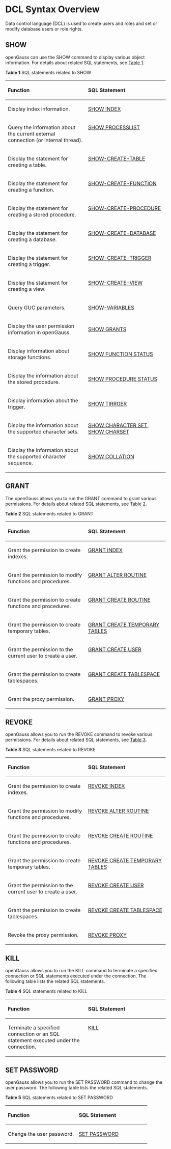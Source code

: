 # DCL Syntax Overview<a name="EN-US_TOPIC_0289900059"></a>

Data control language (DCL) is used to create users and roles and set or modify database users or role rights.

## SHOW<a name="zh-cn_topic_0283136632_section153781731062"></a>

openGauss can use the SHOW command to display various object information. For details about related SQL statements, see [Table 1](#en-us_topic_0283136632_en-us_topic_0237122051_en-us_topic_0059777960_tf1770f1724d84240998305bfca259f11).

**Table 1** SQL statements related to SHOW
<a name="zh-cn_topic_0283136632_zh-cn_topic_0237122051_zh-cn_topic_0059777960_tf1770f1724d84240998305bfca259f11"></a>
<table><thead align="left"><tr id="en-us_topic_0283136632_en-us_topic_0237122051_en-us_topic_0059777960_r6a26391d47924f35bac29320b4b28f71"><th class="cellrowborder" valign="top" width="50%" id="mcps1.2.3.1.1"><p id="en-us_topic_0283136632_en-us_topic_0237122051_en-us_topic_0059777960_a8fd4608983b14f0bac547cd20509e81e"><a name="en-us_topic_0283136632_en-us_topic_0237122051_en-us_topic_0059777960_a8fd4608983b14f0bac547cd20509e81e"></a><a name="en-us_topic_0283136632_en-us_topic_0237122051_en-us_topic_0059777960_a8fd4608983b14f0bac547cd20509e81e"></a>Function</p>
</th>
<th class="cellrowborder" valign="top" width="50%" id="mcps1.2.3.1.2"><p id="en-us_topic_0283136632_en-us_topic_0237122051_en-us_topic_0059777960_a6d6f857aed5c41f3a8df387b5d0227d8"><a name="en-us_topic_0283136632_en-us_topic_0237122051_en-us_topic_0059777960_a6d6f857aed5c41f3a8df387b5d0227d8"></a><a name="en-us_topic_0283136632_en-us_topic_0237122051_en-us_topic_0059777960_a6d6f857aed5c41f3a8df387b5d0227d8"></a>SQL Statement</p>
</th>
</tr>
</thead>
<tbody><tr id="en-us_topic_0283136632_en-us_topic_0237122051_en-us_topic_0059777960_r1e01fd5954b8406db272bb20e836b348"><td class="cellrowborder" valign="top" width="50%" headers="mcps1.2.3.1.1 "><p id="en-us_topic_0283136632_en-us_topic_0237122051_en-us_topic_0059777960_a3fdb3703e8c540498286e0f04724b78d"><a name="en-us_topic_0283136632_en-us_topic_0237122051_en-us_topic_0059777960_a3fdb3703e8c540498286e0f04724b78d"></a><a name="en-us_topic_0283136632_en-us_topic_0237122051_en-us_topic_0059777960_a3fdb3703e8c540498286e0f04724b78d"></a>Display index information.</p>
</td>
<td class="cellrowborder" valign="top" width="50%" headers="mcps1.2.3.1.2 "><p id="zh-cn_topic_0283136632_zh-cn_topic_0237122051_zh-cn_topic_0059777960_a59d57072ed9040daaf876aa3b5017935"><a name="zh-cn_topic_0283136632_zh-cn_topic_0237122051_zh-cn_topic_0059777960_a59d57072ed9040daaf876aa3b5017935"></a><a name="zh-cn_topic_0283136632_zh-cn_topic_0237122051_zh-cn_topic_0059777960_a59d57072ed9040daaf876aa3b5017935"></a><a href="dolphin-SHOW-INDEX.md">SHOW INDEX</a></p>
</td>
</tr>
<tr id="en-us_topic_0283136632_en-us_topic_0237122051_en-us_topic_0059777960_r1e01fd5954b8406db272bb20e836b348"><td class="cellrowborder" valign="top" width="50%" headers="mcps1.2.3.1.1 "><p id="en-us_topic_0283136632_en-us_topic_0237122051_en-us_topic_0059777960_a3fdb3703e8c540498286e0f04724b78d"><a name="en-us_topic_0283136632_en-us_topic_0237122051_en-us_topic_0059777960_a3fdb3703e8c540498286e0f04724b78d"></a><a name="en-us_topic_0283136632_en-us_topic_0237122051_en-us_topic_0059777960_a3fdb3703e8c540498286e0f04724b78d"></a>Query the information about the current external connection (or internal thread).</p>
</td>
<td class="cellrowborder" valign="top" width="50%" headers="mcps1.2.3.1.2 "><p id="zh-cn_topic_0283136632_zh-cn_topic_0237122051_zh-cn_topic_0059777960_a59d57072ed9040daaf876aa3b5017935"><a name="zh-cn_topic_0283136632_zh-cn_topic_0237122051_zh-cn_topic_0059777960_a59d57072ed9040daaf876aa3b5017935"></a><a name="zh-cn_topic_0283136632_zh-cn_topic_0237122051_zh-cn_topic_0059777960_a59d57072ed9040daaf876aa3b5017935"></a><a href="dolphin-SHOW-PROCESSLIST.md">SHOW PROCESSLIST</a></p>
</td>
</tr>
<tr id="en-us_topic_0283136632_en-us_topic_0237122051_en-us_topic_0059777960_r1e01fd5954b8406db272bb20e836b348"><td class="cellrowborder" valign="top" width="50%" headers="mcps1.2.3.1.1 "><p id="en-us_topic_0283136632_en-us_topic_0237122051_en-us_topic_0059777960_a3fdb3703e8c540498286e0f04724b78d"><a name="en-us_topic_0283136632_en-us_topic_0237122051_en-us_topic_0059777960_a3fdb3703e8c540498286e0f04724b78d"></a><a name="en-us_topic_0283136632_en-us_topic_0237122051_en-us_topic_0059777960_a3fdb3703e8c540498286e0f04724b78d"></a>Display the statement for creating a table.</p>
</td>
<td class="cellrowborder" valign="top" width="50%" headers="mcps1.2.3.1.2 "><p id="zh-cn_topic_0283136632_zh-cn_topic_0237122051_zh-cn_topic_0059777960_a59d57072ed9040daaf876aa3b5017935"><a name="zh-cn_topic_0283136632_zh-cn_topic_0237122051_zh-cn_topic_0059777960_a59d57072ed9040daaf876aa3b5017935"></a><a name="zh-cn_topic_0283136632_zh-cn_topic_0237122051_zh-cn_topic_0059777960_a59d57072ed9040daaf876aa3b5017935"></a><a href="dolphin-SHOW-CREATE-TABLE.md">SHOW-CREATE-TABLE</a></p>
</td>
</tr>
<tr id="en-us_topic_0283136632_en-us_topic_0237122051_en-us_topic_0059777960_r1e01fd5954b8406db272bb20e836b348"><td class="cellrowborder" valign="top" width="50%" headers="mcps1.2.3.1.1 "><p id="en-us_topic_0283136632_en-us_topic_0237122051_en-us_topic_0059777960_a3fdb3703e8c540498286e0f04724b78d"><a name="en-us_topic_0283136632_en-us_topic_0237122051_en-us_topic_0059777960_a3fdb3703e8c540498286e0f04724b78d"></a><a name="en-us_topic_0283136632_en-us_topic_0237122051_en-us_topic_0059777960_a3fdb3703e8c540498286e0f04724b78d"></a>Display the statement for creating a function.</p>
</td>
<td class="cellrowborder" valign="top" width="50%" headers="mcps1.2.3.1.2 "><p id="zh-cn_topic_0283136632_zh-cn_topic_0237122051_zh-cn_topic_0059777960_a59d57072ed9040daaf876aa3b5017935"><a name="zh-cn_topic_0283136632_zh-cn_topic_0237122051_zh-cn_topic_0059777960_a59d57072ed9040daaf876aa3b5017935"></a><a name="zh-cn_topic_0283136632_zh-cn_topic_0237122051_zh-cn_topic_0059777960_a59d57072ed9040daaf876aa3b5017935"></a><a href="dolphin-SHOW-CREATE-FUNCTION.md">SHOW-CREATE-FUNCTION</a></p>
</td>
</tr>
<tr id="en-us_topic_0283136632_en-us_topic_0237122051_en-us_topic_0059777960_r1e01fd5954b8406db272bb20e836b348"><td class="cellrowborder" valign="top" width="50%" headers="mcps1.2.3.1.1 "><p id="en-us_topic_0283136632_en-us_topic_0237122051_en-us_topic_0059777960_a3fdb3703e8c540498286e0f04724b78d"><a name="en-us_topic_0283136632_en-us_topic_0237122051_en-us_topic_0059777960_a3fdb3703e8c540498286e0f04724b78d"></a><a name="en-us_topic_0283136632_en-us_topic_0237122051_en-us_topic_0059777960_a3fdb3703e8c540498286e0f04724b78d"></a>Display the statement for creating a stored procedure.</p>
</td>
<td class="cellrowborder" valign="top" width="50%" headers="mcps1.2.3.1.2 "><p id="zh-cn_topic_0283136632_zh-cn_topic_0237122051_zh-cn_topic_0059777960_a59d57072ed9040daaf876aa3b5017935"><a name="zh-cn_topic_0283136632_zh-cn_topic_0237122051_zh-cn_topic_0059777960_a59d57072ed9040daaf876aa3b5017935"></a><a name="zh-cn_topic_0283136632_zh-cn_topic_0237122051_zh-cn_topic_0059777960_a59d57072ed9040daaf876aa3b5017935"></a><a href="dolphin-SHOW-CREATE-PROCEDURE.md">SHOW-CREATE-PROCEDURE</a></p>
</td>
</tr>
<tr id="en-us_topic_0283136632_en-us_topic_0237122051_en-us_topic_0059777960_r1e01fd5954b8406db272bb20e836b348"><td class="cellrowborder" valign="top" width="50%" headers="mcps1.2.3.1.1 "><p id="en-us_topic_0283136632_en-us_topic_0237122051_en-us_topic_0059777960_a3fdb3703e8c540498286e0f04724b78d"><a name="en-us_topic_0283136632_en-us_topic_0237122051_en-us_topic_0059777960_a3fdb3703e8c540498286e0f04724b78d"></a><a name="en-us_topic_0283136632_en-us_topic_0237122051_en-us_topic_0059777960_a3fdb3703e8c540498286e0f04724b78d"></a>Display the statement for creating a database.</p>
</td>
<td class="cellrowborder" valign="top" width="50%" headers="mcps1.2.3.1.2 "><p id="zh-cn_topic_0283136632_zh-cn_topic_0237122051_zh-cn_topic_0059777960_a59d57072ed9040daaf876aa3b5017935"><a name="zh-cn_topic_0283136632_zh-cn_topic_0237122051_zh-cn_topic_0059777960_a59d57072ed9040daaf876aa3b5017935"></a><a name="zh-cn_topic_0283136632_zh-cn_topic_0237122051_zh-cn_topic_0059777960_a59d57072ed9040daaf876aa3b5017935"></a><a href="dolphin-SHOW-CREATE-DATABASE.md">SHOW-CREATE-DATABASE</a></p>
</td>
</tr>
<tr id="en-us_topic_0283136632_en-us_topic_0237122051_en-us_topic_0059777960_r1e01fd5954b8406db272bb20e836b348"><td class="cellrowborder" valign="top" width="50%" headers="mcps1.2.3.1.1 "><p id="en-us_topic_0283136632_en-us_topic_0237122051_en-us_topic_0059777960_a3fdb3703e8c540498286e0f04724b78d"><a name="en-us_topic_0283136632_en-us_topic_0237122051_en-us_topic_0059777960_a3fdb3703e8c540498286e0f04724b78d"></a><a name="en-us_topic_0283136632_en-us_topic_0237122051_en-us_topic_0059777960_a3fdb3703e8c540498286e0f04724b78d"></a>Display the statement for creating a trigger.</p>
</td>
<td class="cellrowborder" valign="top" width="50%" headers="mcps1.2.3.1.2 "><p id="zh-cn_topic_0283136632_zh-cn_topic_0237122051_zh-cn_topic_0059777960_a59d57072ed9040daaf876aa3b5017935"><a name="zh-cn_topic_0283136632_zh-cn_topic_0237122051_zh-cn_topic_0059777960_a59d57072ed9040daaf876aa3b5017935"></a><a name="zh-cn_topic_0283136632_zh-cn_topic_0237122051_zh-cn_topic_0059777960_a59d57072ed9040daaf876aa3b5017935"></a><a href="dolphin-SHOW-CREATE-TRIGGER.md">SHOW-CREATE-TRIGGER</a></p>
</td>
</tr>
<tr id="en-us_topic_0283136632_en-us_topic_0237122051_en-us_topic_0059777960_r1e01fd5954b8406db272bb20e836b348"><td class="cellrowborder" valign="top" width="50%" headers="mcps1.2.3.1.1 "><p id="en-us_topic_0283136632_en-us_topic_0237122051_en-us_topic_0059777960_a3fdb3703e8c540498286e0f04724b78d"><a name="en-us_topic_0283136632_en-us_topic_0237122051_en-us_topic_0059777960_a3fdb3703e8c540498286e0f04724b78d"></a><a name="en-us_topic_0283136632_en-us_topic_0237122051_en-us_topic_0059777960_a3fdb3703e8c540498286e0f04724b78d"></a>Display the statement for creating a view.</p>
</td>
<td class="cellrowborder" valign="top" width="50%" headers="mcps1.2.3.1.2 "><p id="zh-cn_topic_0283136632_zh-cn_topic_0237122051_zh-cn_topic_0059777960_a59d57072ed9040daaf876aa3b5017935"><a name="zh-cn_topic_0283136632_zh-cn_topic_0237122051_zh-cn_topic_0059777960_a59d57072ed9040daaf876aa3b5017935"></a><a name="zh-cn_topic_0283136632_zh-cn_topic_0237122051_zh-cn_topic_0059777960_a59d57072ed9040daaf876aa3b5017935"></a><a href="dolphin-SHOW-CREATE-VIEW.md">SHOW-CREATE-VIEW</a></p>
</td>
</tr>
<tr id="en-us_topic_0283136632_en-us_topic_0237122051_en-us_topic_0059777960_r1e01fd5954b8406db272bb20e836b348"><td class="cellrowborder" valign="top" width="50%" headers="mcps1.2.3.1.1 "><p id="en-us_topic_0283136632_en-us_topic_0237122051_en-us_topic_0059777960_a3fdb3703e8c540498286e0f04724b78d"><a name="en-us_topic_0283136632_en-us_topic_0237122051_en-us_topic_0059777960_a3fdb3703e8c540498286e0f04724b78d"></a><a name="en-us_topic_0283136632_en-us_topic_0237122051_en-us_topic_0059777960_a3fdb3703e8c540498286e0f04724b78d"></a>Query GUC parameters. </p>
</td>
<td class="cellrowborder" valign="top" width="50%" headers="mcps1.2.3.1.2 "><p id="zh-cn_topic_0283136632_zh-cn_topic_0237122051_zh-cn_topic_0059777960_a59d57072ed9040daaf876aa3b5017935"><a name="zh-cn_topic_0283136632_zh-cn_topic_0237122051_zh-cn_topic_0059777960_a59d57072ed9040daaf876aa3b5017935"></a><a name="zh-cn_topic_0283136632_zh-cn_topic_0237122051_zh-cn_topic_0059777960_a59d57072ed9040daaf876aa3b5017935"></a><a href="dolphin-SHOW-VARIABLES.md">SHOW-VARIABLES</a></p>
</td></tr>
<tr><td><p>Display the user permission information in openGauss.</p></td><td><p><a href="dolphin-show-grants.md">SHOW GRANTS</a></p></td></tr>
<tr><td><p>Display information about storage functions. </p></td><td><p><a href="dolphin-show-function-status.md">SHOW FUNCTION STATUS</a></p></td></tr>
<tr><td><p>Display the information about the stored procedure. </p></td><td><p><a href="dolphin-show-procedure-status.md">SHOW PROCEDURE STATUS</a></p></td></tr>
<tr><td><p>Display information about the trigger. </p></td><td><p><a href="dolphin-show-triggers.md">SHOW TIRRGER</a></p></td>
<tr><td><p>Display the information about the supported character sets.</p></td><td><p><a href="dolphin-show-character-set.md">SHOW CHARACTER SET, SHOW CHARSET</a></p></td>
<tr><td><p>Display the information about the supported character sequence.</p></td><td><p><a href="dolphin-show-collation.md">SHOW COLLATION</a></p></td>
</tr>
</tbody>
</table>

## GRANT<a name="zh-cn_topic_0283136632_section153781731062"></a>

The openGauss allows you to run the GRANT command to grant various permissions. For details about related SQL statements, see [Table 2](#en-us_topic_0283136632_en-us_topic_0237122051_en-us_topic_0059777960_tf1770f1724d84240998305bfca259f12).

**Table 2** SQL statements related to GRANT

<a name="zh-cn_topic_0283136632_zh-cn_topic_0237122051_zh-cn_topic_0059777960_tf1770f1724d84240998305bfca259f12"></a>
<table><thead align="left"><tr id="en-us_topic_0283136632_en-us_topic_0237122051_en-us_topic_0059777960_r6a26391d47924f35bac29320b4b28f71"><th class="cellrowborder" valign="top" width="50%" id="mcps1.2.3.1.1"><p id="en-us_topic_0283136632_en-us_topic_0237122051_en-us_topic_0059777960_a8fd4608983b14f0bac547cd20509e81e"><a name="en-us_topic_0283136632_en-us_topic_0237122051_en-us_topic_0059777960_a8fd4608983b14f0bac547cd20509e81e"></a><a name="en-us_topic_0283136632_en-us_topic_0237122051_en-us_topic_0059777960_a8fd4608983b14f0bac547cd20509e81e"></a>Function</p>
</th>
<th class="cellrowborder" valign="top" width="50%" id="mcps1.2.3.1.2"><p id="en-us_topic_0283136632_en-us_topic_0237122051_en-us_topic_0059777960_a6d6f857aed5c41f3a8df387b5d0227d8"><a name="en-us_topic_0283136632_en-us_topic_0237122051_en-us_topic_0059777960_a6d6f857aed5c41f3a8df387b5d0227d8"></a><a name="en-us_topic_0283136632_en-us_topic_0237122051_en-us_topic_0059777960_a6d6f857aed5c41f3a8df387b5d0227d8"></a>SQL Statement</p>
</th>
</tr>
</thead>
<tbody><tr id="en-us_topic_0283136632_en-us_topic_0237122051_en-us_topic_0059777960_r1e01fd5954b8406db272bb20e836b348"><td class="cellrowborder" valign="top" width="50%" headers="mcps1.2.3.1.1 "><p id="en-us_topic_0283136632_en-us_topic_0237122051_en-us_topic_0059777960_a3fdb3703e8c540498286e0f04724b78d"><a name="en-us_topic_0283136632_en-us_topic_0237122051_en-us_topic_0059777960_a3fdb3703e8c540498286e0f04724b78d"></a><a name="en-us_topic_0283136632_en-us_topic_0237122051_en-us_topic_0059777960_a3fdb3703e8c540498286e0f04724b78d"></a>Grant the permission to create indexes.</p>
</td>
<td class="cellrowborder" valign="top" width="50%" headers="mcps1.2.3.1.2 "><p id="zh-cn_topic_0283136632_zh-cn_topic_0237122051_zh-cn_topic_0059777960_a59d57072ed9040daaf876aa3b5017935"><a name="zh-cn_topic_0283136632_zh-cn_topic_0237122051_zh-cn_topic_0059777960_a59d57072ed9040daaf876aa3b5017935"></a><a name="zh-cn_topic_0283136632_zh-cn_topic_0237122051_zh-cn_topic_0059777960_a59d57072ed9040daaf876aa3b5017935"></a><a href="dolphin-GRANT.md">GRANT INDEX</a></p>
</td>
</tr>
<tr id="en-us_topic_0283136632_en-us_topic_0237122051_en-us_topic_0059777960_r1e01fd5954b8406db272bb20e836b348"><td class="cellrowborder" valign="top" width="50%" headers="mcps1.2.3.1.1 "><p id="en-us_topic_0283136632_en-us_topic_0237122051_en-us_topic_0059777960_a3fdb3703e8c540498286e0f04724b78d"><a name="en-us_topic_0283136632_en-us_topic_0237122051_en-us_topic_0059777960_a3fdb3703e8c540498286e0f04724b78d"></a><a name="en-us_topic_0283136632_en-us_topic_0237122051_en-us_topic_0059777960_a3fdb3703e8c540498286e0f04724b78d"></a>Grant the permission to modify functions and procedures.</p>
</td>
<td class="cellrowborder" valign="top" width="50%" headers="mcps1.2.3.1.2 "><p id="zh-cn_topic_0283136632_zh-cn_topic_0237122051_zh-cn_topic_0059777960_a59d57072ed9040daaf876aa3b5017935"><a name="zh-cn_topic_0283136632_zh-cn_topic_0237122051_zh-cn_topic_0059777960_a59d57072ed9040daaf876aa3b5017935"></a><a name="zh-cn_topic_0283136632_zh-cn_topic_0237122051_zh-cn_topic_0059777960_a59d57072ed9040daaf876aa3b5017935"></a><a href="dolphin-GRANT.md">GRANT ALTER ROUTINE</a></p>
</td>
</tr>
<tr id="en-us_topic_0283136632_en-us_topic_0237122051_en-us_topic_0059777960_r1e01fd5954b8406db272bb20e836b348"><td class="cellrowborder" valign="top" width="50%" headers="mcps1.2.3.1.1 "><p id="en-us_topic_0283136632_en-us_topic_0237122051_en-us_topic_0059777960_a3fdb3703e8c540498286e0f04724b78d"><a name="en-us_topic_0283136632_en-us_topic_0237122051_en-us_topic_0059777960_a3fdb3703e8c540498286e0f04724b78d"></a><a name="en-us_topic_0283136632_en-us_topic_0237122051_en-us_topic_0059777960_a3fdb3703e8c540498286e0f04724b78d"></a>Grant the permission to create functions and procedures.</p>
</td>
<td class="cellrowborder" valign="top" width="50%" headers="mcps1.2.3.1.2 "><p id="zh-cn_topic_0283136632_zh-cn_topic_0237122051_zh-cn_topic_0059777960_a59d57072ed9040daaf876aa3b5017935"><a name="zh-cn_topic_0283136632_zh-cn_topic_0237122051_zh-cn_topic_0059777960_a59d57072ed9040daaf876aa3b5017935"></a><a name="zh-cn_topic_0283136632_zh-cn_topic_0237122051_zh-cn_topic_0059777960_a59d57072ed9040daaf876aa3b5017935"></a><a href="dolphin-GRANT.md">GRANT CREATE ROUTINE</a></p>
</td>
</tr>
<tr id="en-us_topic_0283136632_en-us_topic_0237122051_en-us_topic_0059777960_r1e01fd5954b8406db272bb20e836b348"><td class="cellrowborder" valign="top" width="50%" headers="mcps1.2.3.1.1 "><p id="en-us_topic_0283136632_en-us_topic_0237122051_en-us_topic_0059777960_a3fdb3703e8c540498286e0f04724b78d"><a name="en-us_topic_0283136632_en-us_topic_0237122051_en-us_topic_0059777960_a3fdb3703e8c540498286e0f04724b78d"></a><a name="en-us_topic_0283136632_en-us_topic_0237122051_en-us_topic_0059777960_a3fdb3703e8c540498286e0f04724b78d"></a>Grant the permission to create temporary tables.</p>
</td>
<td class="cellrowborder" valign="top" width="50%" headers="mcps1.2.3.1.2 "><p id="zh-cn_topic_0283136632_zh-cn_topic_0237122051_zh-cn_topic_0059777960_a59d57072ed9040daaf876aa3b5017935"><a name="zh-cn_topic_0283136632_zh-cn_topic_0237122051_zh-cn_topic_0059777960_a59d57072ed9040daaf876aa3b5017935"></a><a name="zh-cn_topic_0283136632_zh-cn_topic_0237122051_zh-cn_topic_0059777960_a59d57072ed9040daaf876aa3b5017935"></a><a href="dolphin-GRANT.md">GRANT CREATE TEMPORARY TABLES</a></p>
</td>
</tr>
<tr id="en-us_topic_0283136632_en-us_topic_0237122051_en-us_topic_0059777960_r1e01fd5954b8406db272bb20e836b348"><td class="cellrowborder" valign="top" width="50%" headers="mcps1.2.3.1.1 "><p id="en-us_topic_0283136632_en-us_topic_0237122051_en-us_topic_0059777960_a3fdb3703e8c540498286e0f04724b78d"><a name="en-us_topic_0283136632_en-us_topic_0237122051_en-us_topic_0059777960_a3fdb3703e8c540498286e0f04724b78d"></a><a name="en-us_topic_0283136632_en-us_topic_0237122051_en-us_topic_0059777960_a3fdb3703e8c540498286e0f04724b78d"></a>Grant the permission to the current user to create a user.</p>
</td>
<td class="cellrowborder" valign="top" width="50%" headers="mcps1.2.3.1.2 "><p id="zh-cn_topic_0283136632_zh-cn_topic_0237122051_zh-cn_topic_0059777960_a59d57072ed9040daaf876aa3b5017935"><a name="zh-cn_topic_0283136632_zh-cn_topic_0237122051_zh-cn_topic_0059777960_a59d57072ed9040daaf876aa3b5017935"></a><a name="zh-cn_topic_0283136632_zh-cn_topic_0237122051_zh-cn_topic_0059777960_a59d57072ed9040daaf876aa3b5017935"></a><a href="dolphin-GRANT.md">GRANT CREATE USER</a></p>
</td>
</tr>
<tr id="en-us_topic_0283136632_en-us_topic_0237122051_en-us_topic_0059777960_r1e01fd5954b8406db272bb20e836b348"><td class="cellrowborder" valign="top" width="50%" headers="mcps1.2.3.1.1 "><p id="en-us_topic_0283136632_en-us_topic_0237122051_en-us_topic_0059777960_a3fdb3703e8c540498286e0f04724b78d"><a name="en-us_topic_0283136632_en-us_topic_0237122051_en-us_topic_0059777960_a3fdb3703e8c540498286e0f04724b78d"></a><a name="en-us_topic_0283136632_en-us_topic_0237122051_en-us_topic_0059777960_a3fdb3703e8c540498286e0f04724b78d"></a>Grant the permission to create tablespaces.</p>
</td>
<td class="cellrowborder" valign="top" width="50%" headers="mcps1.2.3.1.2 "><p id="zh-cn_topic_0283136632_zh-cn_topic_0237122051_zh-cn_topic_0059777960_a59d57072ed9040daaf876aa3b5017935"><a name="zh-cn_topic_0283136632_zh-cn_topic_0237122051_zh-cn_topic_0059777960_a59d57072ed9040daaf876aa3b5017935"></a><a name="zh-cn_topic_0283136632_zh-cn_topic_0237122051_zh-cn_topic_0059777960_a59d57072ed9040daaf876aa3b5017935"></a><a href="dolphin-GRANT.md">GRANT CREATE TABLESPACE</a></p>
</td>
</tr>
<tr id="en-us_topic_0283136632_en-us_topic_0237122051_en-us_topic_0059777960_a05852c742a4dd98ece08701b9dd96945a"><td class="cellrowborder" valign="top" width="50%" headers="mcps1.2.3.1.1 "><p id="en-us_topic_0283136632_en-us_topic_0237122051_en-us_topic_0059777960_b0ba1177437559c76bcc1cd6127cc462f6"><a name="en-us_topic_0283136632_en-us_topic_0237122051_en-us_topic_0059777960_b0ba1177437559c76bcc1cd6127cc462f6"></a><a name="en-us_topic_0283136632_en-us_topic_0237122051_en-us_topic_0059777960_b0ba1177437559c76bcc1cd6127cc462f6"></a>Grant the proxy permission.</p>
</td>
<td class="cellrowborder" valign="top" width="50%" headers="mcps1.2.3.1.2 "><p id="zh-cn_topic_0283136632_zh-cn_topic_0237122051_zh-cn_topic_0059777960_4b1a04ac717679e536e2a6f9c751b2921c"><a name="zh-cn_topic_0283136632_zh-cn_topic_0237122051_zh-cn_topic_0059777960_4b1a04ac717679e536e2a6f9c751b2921c"></a><a name="zh-cn_topic_0283136632_zh-cn_topic_0237122051_zh-cn_topic_0059777960_4b1a04ac717679e536e2a6f9c751b2921c"></a><a href="../undefined">GRANT PROXY</a></p>
</td>
</tr>
</tbody>
</table>

## REVOKE<a name="zh-cn_topic_0283136632_section153781731062"></a>

openGauss allows you to run the REVOKE command to revoke various permissions. For details about related SQL statements, see [Table 3](#en-us_topic_0283136632_en-us_topic_0237122051_en-us_topic_0059777960_tf1770f1724d84240998305bfca259f13).

**Table 3** SQL statements related to REVOKE

<a name="zh-cn_topic_0283136632_zh-cn_topic_0237122051_zh-cn_topic_0059777960_tf1770f1724d84240998305bfca259f13"></a>
<table><thead align="left"><tr id="en-us_topic_0283136632_en-us_topic_0237122051_en-us_topic_0059777960_r6a26391d47924f35bac29320b4b28f71"><th class="cellrowborder" valign="top" width="50%" id="mcps1.2.3.1.1"><p id="en-us_topic_0283136632_en-us_topic_0237122051_en-us_topic_0059777960_a8fd4608983b14f0bac547cd20509e81e"><a name="en-us_topic_0283136632_en-us_topic_0237122051_en-us_topic_0059777960_a8fd4608983b14f0bac547cd20509e81e"></a><a name="en-us_topic_0283136632_en-us_topic_0237122051_en-us_topic_0059777960_a8fd4608983b14f0bac547cd20509e81e"></a>Function</p>
</th>
<th class="cellrowborder" valign="top" width="50%" id="mcps1.2.3.1.2"><p id="en-us_topic_0283136632_en-us_topic_0237122051_en-us_topic_0059777960_a6d6f857aed5c41f3a8df387b5d0227d8"><a name="en-us_topic_0283136632_en-us_topic_0237122051_en-us_topic_0059777960_a6d6f857aed5c41f3a8df387b5d0227d8"></a><a name="en-us_topic_0283136632_en-us_topic_0237122051_en-us_topic_0059777960_a6d6f857aed5c41f3a8df387b5d0227d8"></a>SQL Statement</p>
</th>
</tr>
</thead>
<tbody><tr id="en-us_topic_0283136632_en-us_topic_0237122051_en-us_topic_0059777960_r1e01fd5954b8406db272bb20e836b348"><td class="cellrowborder" valign="top" width="50%" headers="mcps1.2.3.1.1 "><p id="en-us_topic_0283136632_en-us_topic_0237122051_en-us_topic_0059777960_a3fdb3703e8c540498286e0f04724b78d"><a name="en-us_topic_0283136632_en-us_topic_0237122051_en-us_topic_0059777960_a3fdb3703e8c540498286e0f04724b78d"></a><a name="en-us_topic_0283136632_en-us_topic_0237122051_en-us_topic_0059777960_a3fdb3703e8c540498286e0f04724b78d"></a>Grant the permission to create indexes.</p>
</td>
<td class="cellrowborder" valign="top" width="50%" headers="mcps1.2.3.1.2 "><p id="zh-cn_topic_0283136632_zh-cn_topic_0237122051_zh-cn_topic_0059777960_a59d57072ed9040daaf876aa3b5017935"><a name="zh-cn_topic_0283136632_zh-cn_topic_0237122051_zh-cn_topic_0059777960_a59d57072ed9040daaf876aa3b5017935"></a><a name="zh-cn_topic_0283136632_zh-cn_topic_0237122051_zh-cn_topic_0059777960_a59d57072ed9040daaf876aa3b5017935"></a><a href="dolphin-REVOKE.md">REVOKE INDEX</a></p>
</td>
</tr>
<tr id="en-us_topic_0283136632_en-us_topic_0237122051_en-us_topic_0059777960_r1e01fd5954b8406db272bb20e836b348"><td class="cellrowborder" valign="top" width="50%" headers="mcps1.2.3.1.1 "><p id="en-us_topic_0283136632_en-us_topic_0237122051_en-us_topic_0059777960_a3fdb3703e8c540498286e0f04724b78d"><a name="en-us_topic_0283136632_en-us_topic_0237122051_en-us_topic_0059777960_a3fdb3703e8c540498286e0f04724b78d"></a><a name="en-us_topic_0283136632_en-us_topic_0237122051_en-us_topic_0059777960_a3fdb3703e8c540498286e0f04724b78d"></a>Grant the permission to modify functions and procedures.</p>
</td>
<td class="cellrowborder" valign="top" width="50%" headers="mcps1.2.3.1.2 "><p id="zh-cn_topic_0283136632_zh-cn_topic_0237122051_zh-cn_topic_0059777960_a59d57072ed9040daaf876aa3b5017935"><a name="zh-cn_topic_0283136632_zh-cn_topic_0237122051_zh-cn_topic_0059777960_a59d57072ed9040daaf876aa3b5017935"></a><a name="zh-cn_topic_0283136632_zh-cn_topic_0237122051_zh-cn_topic_0059777960_a59d57072ed9040daaf876aa3b5017935"></a><a href="dolphin-REVOKE.md">REVOKE ALTER ROUTINE</a></p>
</td>
</tr>
<tr id="en-us_topic_0283136632_en-us_topic_0237122051_en-us_topic_0059777960_r1e01fd5954b8406db272bb20e836b348"><td class="cellrowborder" valign="top" width="50%" headers="mcps1.2.3.1.1 "><p id="en-us_topic_0283136632_en-us_topic_0237122051_en-us_topic_0059777960_a3fdb3703e8c540498286e0f04724b78d"><a name="en-us_topic_0283136632_en-us_topic_0237122051_en-us_topic_0059777960_a3fdb3703e8c540498286e0f04724b78d"></a><a name="en-us_topic_0283136632_en-us_topic_0237122051_en-us_topic_0059777960_a3fdb3703e8c540498286e0f04724b78d"></a>Grant the permission to create functions and procedures.</p>
</td>
<td class="cellrowborder" valign="top" width="50%" headers="mcps1.2.3.1.2 "><p id="zh-cn_topic_0283136632_zh-cn_topic_0237122051_zh-cn_topic_0059777960_a59d57072ed9040daaf876aa3b5017935"><a name="zh-cn_topic_0283136632_zh-cn_topic_0237122051_zh-cn_topic_0059777960_a59d57072ed9040daaf876aa3b5017935"></a><a name="zh-cn_topic_0283136632_zh-cn_topic_0237122051_zh-cn_topic_0059777960_a59d57072ed9040daaf876aa3b5017935"></a><a href="dolphin-REVOKE.md">REVOKE CREATE ROUTINE</a></p>
</td>
</tr>
<tr id="en-us_topic_0283136632_en-us_topic_0237122051_en-us_topic_0059777960_r1e01fd5954b8406db272bb20e836b348"><td class="cellrowborder" valign="top" width="50%" headers="mcps1.2.3.1.1 "><p id="en-us_topic_0283136632_en-us_topic_0237122051_en-us_topic_0059777960_a3fdb3703e8c540498286e0f04724b78d"><a name="en-us_topic_0283136632_en-us_topic_0237122051_en-us_topic_0059777960_a3fdb3703e8c540498286e0f04724b78d"></a><a name="en-us_topic_0283136632_en-us_topic_0237122051_en-us_topic_0059777960_a3fdb3703e8c540498286e0f04724b78d"></a>Grant the permission to create temporary tables.</p>
</td>
<td class="cellrowborder" valign="top" width="50%" headers="mcps1.2.3.1.2 "><p id="zh-cn_topic_0283136632_zh-cn_topic_0237122051_zh-cn_topic_0059777960_a59d57072ed9040daaf876aa3b5017935"><a name="zh-cn_topic_0283136632_zh-cn_topic_0237122051_zh-cn_topic_0059777960_a59d57072ed9040daaf876aa3b5017935"></a><a name="zh-cn_topic_0283136632_zh-cn_topic_0237122051_zh-cn_topic_0059777960_a59d57072ed9040daaf876aa3b5017935"></a><a href="dolphin-REVOKE.md">REVOKE CREATE TEMPORARY TABLES</a></p>
</td>
</tr>
<tr id="en-us_topic_0283136632_en-us_topic_0237122051_en-us_topic_0059777960_r1e01fd5954b8406db272bb20e836b348"><td class="cellrowborder" valign="top" width="50%" headers="mcps1.2.3.1.1 "><p id="en-us_topic_0283136632_en-us_topic_0237122051_en-us_topic_0059777960_a3fdb3703e8c540498286e0f04724b78d"><a name="en-us_topic_0283136632_en-us_topic_0237122051_en-us_topic_0059777960_a3fdb3703e8c540498286e0f04724b78d"></a><a name="en-us_topic_0283136632_en-us_topic_0237122051_en-us_topic_0059777960_a3fdb3703e8c540498286e0f04724b78d"></a>Grant the permission to the current user to create a user.</p>
</td>
<td class="cellrowborder" valign="top" width="50%" headers="mcps1.2.3.1.2 "><p id="zh-cn_topic_0283136632_zh-cn_topic_0237122051_zh-cn_topic_0059777960_a59d57072ed9040daaf876aa3b5017935"><a name="zh-cn_topic_0283136632_zh-cn_topic_0237122051_zh-cn_topic_0059777960_a59d57072ed9040daaf876aa3b5017935"></a><a name="zh-cn_topic_0283136632_zh-cn_topic_0237122051_zh-cn_topic_0059777960_a59d57072ed9040daaf876aa3b5017935"></a><a href="dolphin-REVOKE.md">REVOKE CREATE USER</a></p>
</td>
</tr>
<tr id="en-us_topic_0283136632_en-us_topic_0237122051_en-us_topic_0059777960_r1e01fd5954b8406db272bb20e836b348"><td class="cellrowborder" valign="top" width="50%" headers="mcps1.2.3.1.1 "><p id="en-us_topic_0283136632_en-us_topic_0237122051_en-us_topic_0059777960_a3fdb3703e8c540498286e0f04724b78d"><a name="en-us_topic_0283136632_en-us_topic_0237122051_en-us_topic_0059777960_a3fdb3703e8c540498286e0f04724b78d"></a><a name="en-us_topic_0283136632_en-us_topic_0237122051_en-us_topic_0059777960_a3fdb3703e8c540498286e0f04724b78d"></a>Grant the permission to create tablespaces.</p>
</td>
<td class="cellrowborder" valign="top" width="50%" headers="mcps1.2.3.1.2 "><p id="zh-cn_topic_0283136632_zh-cn_topic_0237122051_zh-cn_topic_0059777960_a59d57072ed9040daaf876aa3b5017935"><a name="zh-cn_topic_0283136632_zh-cn_topic_0237122051_zh-cn_topic_0059777960_a59d57072ed9040daaf876aa3b5017935"></a><a name="zh-cn_topic_0283136632_zh-cn_topic_0237122051_zh-cn_topic_0059777960_a59d57072ed9040daaf876aa3b5017935"></a><a href="dolphin-REVOKE.md">REVOKE CREATE TABLESPACE</a></p>
</td>
</tr>
<tr id="en-us_topic_0283136632_en-us_topic_0237122051_en-us_topic_0059777960_e6a4b114348a6fc29442f570890d0d1930"><td class="cellrowborder" valign="top" width="50%" headers="mcps1.2.3.1.1 "><p id="en-us_topic_0283136632_en-us_topic_0237122051_en-us_topic_0059777960_fb90643b4fa0c442c807ceb382f51000c4"><a name="en-us_topic_0283136632_en-us_topic_0237122051_en-us_topic_0059777960_fb90643b4fa0c442c807ceb382f51000c4"></a><a name="en-us_topic_0283136632_en-us_topic_0237122051_en-us_topic_0059777960_fb90643b4fa0c442c807ceb382f51000c4"></a>Revoke the proxy permission.</p>
</td>
<td class="cellrowborder" valign="top" width="50%" headers="mcps1.2.3.1.2 "><p id="zh-cn_topic_0283136632_zh-cn_topic_0237122051_zh-cn_topic_0059777960_56fd6b825588cb7108647eeeae6dd8c9c8"><a name="zh-cn_topic_0283136632_zh-cn_topic_0237122051_zh-cn_topic_0059777960_56fd6b825588cb7108647eeeae6dd8c9c8"></a><a name="zh-cn_topic_0283136632_zh-cn_topic_0237122051_zh-cn_topic_0059777960_56fd6b825588cb7108647eeeae6dd8c9c8"></a><a href="../undefined">REVOKE PROXY</a></p>
</td>
</tr>
</tbody>
</table>

## KILL<a name="zh-cn_topic_0283136632_section153781731062"></a>

openGauss allows you to run the KILL command to terminate a specified connection or SQL statements executed under the connection. The following table lists the related SQL statements.

**Table 4** SQL statements related to KILL

<table><thead align="left"><tr id="en-us_topic_0283136632_en-us_topic_0237122051_en-us_topic_0059777960_r6a26391d47924f35bac29320b4b28f71"><th class="cellrowborder" valign="top" width="50%" id="mcps1.2.3.1.1"><p id="en-us_topic_0283136632_en-us_topic_0237122051_en-us_topic_0059777960_a8fd4608983b14f0bac547cd20509e81e"><a name="en-us_topic_0283136632_en-us_topic_0237122051_en-us_topic_0059777960_a8fd4608983b14f0bac547cd20509e81e"></a><a name="en-us_topic_0283136632_en-us_topic_0237122051_en-us_topic_0059777960_a8fd4608983b14f0bac547cd20509e81e"></a>Function</p>
</th>
<th class="cellrowborder" valign="top" width="50%" id="mcps1.2.3.1.2"><p id="en-us_topic_0283136632_en-us_topic_0237122051_en-us_topic_0059777960_a6d6f857aed5c41f3a8df387b5d0227d8"><a name="en-us_topic_0283136632_en-us_topic_0237122051_en-us_topic_0059777960_a6d6f857aed5c41f3a8df387b5d0227d8"></a><a name="en-us_topic_0283136632_en-us_topic_0237122051_en-us_topic_0059777960_a6d6f857aed5c41f3a8df387b5d0227d8"></a>SQL Statement</p>
</th>
</tr>
</thead>
<tbody><tr id="en-us_topic_0283136632_en-us_topic_0237122051_en-us_topic_0059777960_r1e01fd5954b8406db272bb20e836b348"><td class="cellrowborder" valign="top" width="50%" headers="mcps1.2.3.1.1 "><p id="en-us_topic_0283136632_en-us_topic_0237122051_en-us_topic_0059777960_a3fdb3703e8c540498286e0f04724b78d"><a name="en-us_topic_0283136632_en-us_topic_0237122051_en-us_topic_0059777960_a3fdb3703e8c540498286e0f04724b78d"></a><a name="en-us_topic_0283136632_en-us_topic_0237122051_en-us_topic_0059777960_a3fdb3703e8c540498286e0f04724b78d"></a>Terminate a specified connection or an SQL statement executed under the connection.</p>
</td>
<td class="cellrowborder" valign="top" width="50%" headers="mcps1.2.3.1.2 "><p id="zh-cn_topic_0283136632_zh-cn_topic_0237122051_zh-cn_topic_0059777960_a59d57072ed9040daaf876aa3b5017935"><a name="zh-cn_topic_0283136632_zh-cn_topic_0237122051_zh-cn_topic_0059777960_a59d57072ed9040daaf876aa3b5017935"></a><a name="zh-cn_topic_0283136632_zh-cn_topic_0237122051_zh-cn_topic_0059777960_a59d57072ed9040daaf876aa3b5017935"></a><a href="dolphin-KILL.md">KILL</a></p>
</td>
</tbody>
</table>

## SET PASSWORD

openGauss allows you to run the SET PASSWORD command to change the user password. The following table lists the related SQL statements.

**Table 5** SQL statements related to SET PASSWORD

<table><thead align="left"><tr id="en-us_topic_0283136632_en-us_topic_0237122051_en-us_topic_0059777960_r6a26391d47924f35bac29320b4b28f71"><th class="cellrowborder" valign="top" width="50%" id="mcps1.2.3.1.1"><p id="en-us_topic_0283136632_en-us_topic_0237122051_en-us_topic_0059777960_a8fd4608983b14f0bac547cd20509e81e"><a name="en-us_topic_0283136632_en-us_topic_0237122051_en-us_topic_0059777960_a8fd4608983b14f0bac547cd20509e81e"></a><a name="en-us_topic_0283136632_en-us_topic_0237122051_en-us_topic_0059777960_a8fd4608983b14f0bac547cd20509e81e"></a>Function</p>
</th>
<th class="cellrowborder" valign="top" width="50%" id="mcps1.2.3.1.2"><p id="en-us_topic_0283136632_en-us_topic_0237122051_en-us_topic_0059777960_a6d6f857aed5c41f3a8df387b5d0227d8"><a name="en-us_topic_0283136632_en-us_topic_0237122051_en-us_topic_0059777960_a6d6f857aed5c41f3a8df387b5d0227d8"></a><a name="en-us_topic_0283136632_en-us_topic_0237122051_en-us_topic_0059777960_a6d6f857aed5c41f3a8df387b5d0227d8"></a>SQL Statement</p>
</th>
</tr>
</thead>
<tbody><tr id="en-us_topic_0283136632_en-us_topic_0237122051_en-us_topic_0059777960_r1e01fd5954b8406db272bb20e836b348"><td class="cellrowborder" valign="top" width="50%" headers="mcps1.2.3.1.1 "><p id="en-us_topic_0283136632_en-us_topic_0237122051_en-us_topic_0059777960_a3fdb3703e8c540498286e0f04724b78d"><a name="en-us_topic_0283136632_en-us_topic_0237122051_en-us_topic_0059777960_a3fdb3703e8c540498286e0f04724b78d"></a><a name="en-us_topic_0283136632_en-us_topic_0237122051_en-us_topic_0059777960_a3fdb3703e8c540498286e0f04724b78d"></a>Change the user password.</p>
</td>
<td class="cellrowborder" valign="top" width="50%" headers="mcps1.2.3.1.2 "><p id="zh-cn_topic_0283136632_zh-cn_topic_0237122051_zh-cn_topic_0059777960_a59d57072ed9040daaf876aa3b5017935"><a name="zh-cn_topic_0283136632_zh-cn_topic_0237122051_zh-cn_topic_0059777960_a59d57072ed9040daaf876aa3b5017935"></a><a name="zh-cn_topic_0283136632_zh-cn_topic_0237122051_zh-cn_topic_0059777960_a59d57072ed9040daaf876aa3b5017935"></a><a href="dolphin-SET-PASSWORD.md">SET PASSWORD</a></p>
</td>
</tbody>
</table>
